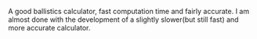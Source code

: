 A good ballistics calculator, fast computation time and fairly accurate. I am almost done with the development of a slightly slower(but still fast) and more accurate calculator.
